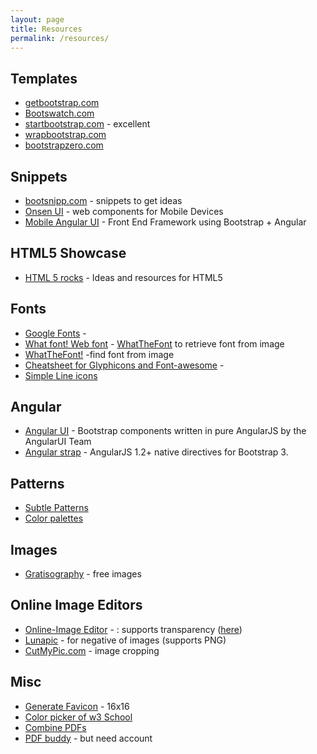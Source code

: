```yaml
---
layout: page
title: Resources
permalink: /resources/
---
```


## Templates

* [getbootstrap.com](http://getbootstrap.com)
* [Bootswatch.com](http://bootswatch.com">)
* [startbootstrap.com](http://startbootstrap.com) - excellent
* [wrapbootstrap.com](http://wrapbootstrap.com)
* [bootstrapzero.com](http://www.bootstrapzero.com)

## Snippets

* [bootsnipp.com](http://bootsnipp.com) - snippets to get ideas
* [Onsen UI](http://components.onsen.io/patterns) -  web components for Mobile Devices
* [Mobile Angular UI](http://mobileangularui.com/) - Front End Framework using Bootstrap + Angular</li>

## HTML5 Showcase
* [HTML 5 rocks](http://www.html5rocks.com/en/resources) -  Ideas and resources for HTML5


## Fonts
* [Google Fonts](https://www.google.com/fonts) - 
* [What font! Web font](https://www.myfonts.com/fonts/kbrankin/tumbly/webfont_preview.html) -  [WhatTheFont](https://www.myfonts.com/WhatTheFont/) to retrieve font from image
* [WhatTheFont!](https://www.myfonts.com/WhatTheFont/) -find font from image
* [Cheatsheet for Glyphicons and Font-awesome](http://fontawesome.bootstrapcheatsheets.com/#home) - 
* [Simple Line icons](https://github.com/thesabbir/simple-line-icons) 

## Angular
* [Angular UI](http://angular-ui.github.io/bootstrap/) -  Bootstrap components written in pure AngularJS by the AngularUI Team
* [Angular strap](http://mgcrea.github.io/angular-strap/) -  AngularJS 1.2+ native directives for Bootstrap 3.

## Patterns
* [Subtle Patterns](http://subtlepatterns.com/) 
* [Color palettes](http://www.colourlovers.com/)

## Images
* [Gratisography](http://gratisography.com/) - free images


## Online Image Editors
* [Online-Image Editor](http://www.online-image-editor.com/) - : supports transparency ([here](http://www.online-image-editor.com/help/transparency))
* [Lunapic](http://www170.lunapic.com/ ) - for negative of images (supports PNG)
* [CutMyPic.com](http://www.cutmypic.com/) - image cropping


## Misc
* [Generate Favicon](http://favicon-generator.org/) -  16x16
* [Color picker of w3 School](http://www.w3schools.com/tags/ref_colorpicker.asp)
* [Combine PDFs](http://www.pdfconvertonline.com/add-pdf-watermark.html) 
* [PDF buddy](https://www.pdfbuddy.com/) - but need account

